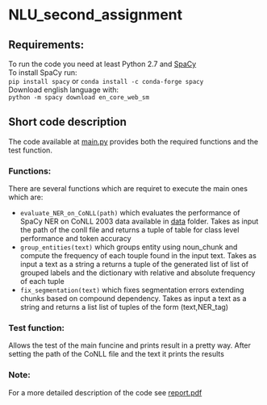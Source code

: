 # NLU_second_assignment
## Requirements:
To run the code you need at least Python 2.7 and [SpaCy](https://spacy.io/)<br>
To install SpaCy run:<br>
```pip install spacy``` or ```conda install -c conda-forge spacy```<br>
Download english language with:<br>
```python -m spacy download en_core_web_sm```<br>
## Short code description
The code available at [main.py](https://github.com/giorgio289/NLU_second_assignment/blob/main/main.py) provides both the required functions and the test function.
### Functions:
There are several functions which are requiret to execute the main ones which are:
* ```evaluate_NER_on_CoNLL(path)``` which evaluates the performance of SpaCy NER on CoNLL 2003 data available in [data](https://github.com/giorgio289/NLU_second_assignment/tree/main/data) folder. Takes as input the path of the conll file and returns a tuple of table for class level performance and token accuracy
* ```group_entities(text)``` which groups entity using noun_chunk and compute the frequency of each touple found in the input text. Takes as input a text as a string a returns a tuple of the generated list of list of grouped labels and the dictionary with relative and absolute frequency of each tuple  
* ```fix_segmentation(text)``` which fixes segmentation errors extending chunks based on compound dependency. Takes as input a text as a string and returns a list list of tuples of the form (text,NER_tag)
### Test function:
Allows the test of the main funcine and prints result in a pretty way. After setting the path of the CoNLL file and the text it prints the results
### Note:
For a more detailed description of the code see [report.pdf](https://github.com/giorgio289/NLU_first_assignment/blob/main/report.pdf)
